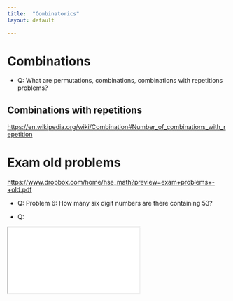 ```yaml
---
title:  "Combinatorics"
layout: default

---
```


# Combinations

- Q: What are permutations, combinations, combinations with repetitions problems?

## Combinations with repetitions

<https://en.wikipedia.org/wiki/Combination#Number_of_combinations_with_repetition>



# Exam old problems

<https://www.dropbox.com/home/hse_math?preview=exam+problems+-+old.pdf>

- Q: Problem 6: How many six digit numbers are there containing 53?

- Q: 


<iframe class="autoresize nodisplay superlearn-iframe" src="{{ site.superlearn_url }}/ht/asdf2?deckname=math -- combinatorics">
    <p>Your browser does not support iframes.</p>
</iframe>
